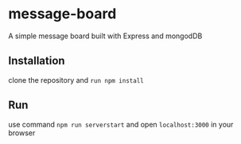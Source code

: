 # message-board
A simple message board built with Express and mongodDB

## Installation
clone the repository and `run npm install`

## Run
use command `npm run serverstart` and open `localhost:3000` in your browser
